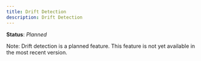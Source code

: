 ```yaml
---
title: Drift Detection
description: Drift Detection
---
```


**Status**: *Planned*


Note: Drift detection is a planned feature. This feature is not yet available in the most recent version.
